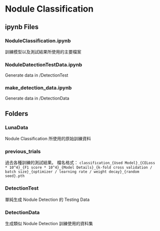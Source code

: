 # Nodule Classification

## ipynb Files
### NoduleClassification.ipynb
訓練模型以及測試結果所使用的主要檔案

### NoduleDatectionTestData.ipynb
Generate data in /DetectionTest

### make_detection_data.ipynb
Generate data in /DetectionData

## Folders
### LunaData
Nodule Classification 所使用的原始訓練資料

### previous_trials
過去各種訓練的測試結果。
檔名格式：
`classification_{Used Model}_{CELoss * 10^4}_{F1 score * 10^4}_{Model Details}_{k-fold cross validation / batch size}_{optimizer / learning rate / weight decay}_{random seed}.pth`

### DetectionTest
單純生成 Nodule Detection 的 Testing Data

### DetectionData
生成類似 Nodule Detection 訓練使用的資料集
